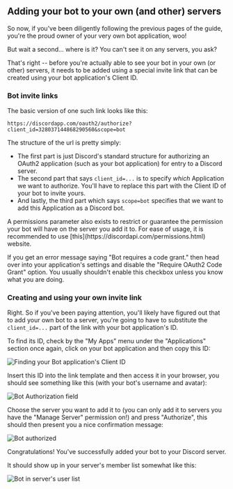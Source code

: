 ## Adding your bot to your own (and other) servers

So now, if you've been diligently following the previous pages of the guide, you're the proud owner of your very own bot application, woo!

But wait a second... where is it? You can't see it on any servers, you ask?

That's right -- before you're actually able to see your bot in your own (or other) servers, it needs to be added using a special invite link that can be created using your bot application's Client ID.

### Bot invite links

The basic version of one such link looks like this:

`https://discordapp.com/oauth2/authorize?client_id=328037144868290560&scope=bot`

The structure of the url is pretty simply:

- The first part is just Discord's standard structure for authorizing an OAuth2 application (such as your bot application) for entry to a Discord server.
- The second part that says ``client_id=...`` is to specify _which_ Application we want to authorize. You'll have to replace this part with the Client ID of your bot to invite yours. 
- And lastly, the third part which says ``scope=bot`` specifies that we want to add this Application as a Discord bot.

<p class="tip">A permissions parameter also exists to restrict or guarantee the permission your bot will have on the server you add it to. For ease of usage, it is recommended to use [this](https://discordapi.com/permissions.html) website.</p>

<p class="warning">If you get an error message saying "Bot requires a code grant." then head over into your application's settings and disable the "Require OAuth2 Code Grant" option. You usually shouldn't enable this checkbox unless you know what you are doing.</p>

### Creating and using your own invite link

Right. So if you've been paying attention, you'll likely have figured out that to add your own bot to a server, you're going to have to substitute the ``client_id=...`` part of the link with your bot application's ID.

To find its ID, check by the "My Apps" menu under the "Applications" section once again, click on your bot application and then copy this ID:

![Finding your Bot application's Client ID](http://i.imgur.com/U6mlQGm.png)

Insert this ID into the link template and then access it in your browser, you should see something like this (with your bot's username and avatar):

![Bot Authorization field](https://i.imgur.com/A8l70bj.png)

Choose the server you want to add it to (you can only add it to servers you have the "Manage Server" permission on!) and press "Authorize", this should then present you a nice confirmation message:

![Bot authorized](https://i.imgur.com/BAUsjyg.png)

Congratulations! You've successfully added your bot to your Discord server. 

It should show up in your server's member list somewhat like this:

![Bot in server's user list](https://i.imgur.com/6qTlDW0.png)
